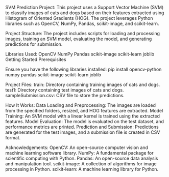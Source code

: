 SVM Prediction Project:
This project uses a Support Vector Machine (SVM) to classify images of cats and dogs based on their features extracted using Histogram of Oriented Gradients (HOG). The project leverages Python libraries such as OpenCV, NumPy, Pandas, scikit-image, and scikit-learn.

Project Structure:
The project includes scripts for loading and processing images, training an SVM model, evaluating the model, and generating predictions for submission.

Libraries Used:
OpenCV
NumPy
Pandas
scikit-image
scikit-learn
joblib
Getting Started
Prerequisites

Ensure you have the following libraries installed:
pip install opencv-python numpy pandas scikit-image scikit-learn joblib

Project Files:
train: Directory containing training images of cats and dogs.
test1: Directory containing test images of cats and dogs.
sampleSubmission.csv: CSV file to store the predictions.

How It Works:
Data Loading and Preprocessing: The images are loaded from the specified folders, resized, and HOG features are extracted.
Model Training: An SVM model with a linear kernel is trained using the extracted features.
Model Evaluation: The model is evaluated on the test dataset, and performance metrics are printed.
Prediction and Submission: Predictions are generated for the test images, and a submission file is created in CSV format.

Acknowledgements:
OpenCV: An open-source computer vision and machine learning software library.
NumPy: A fundamental package for scientific computing with Python.
Pandas: An open-source data analysis and manipulation tool.
scikit-image: A collection of algorithms for image processing in Python.
scikit-learn: A machine learning library for Python.
